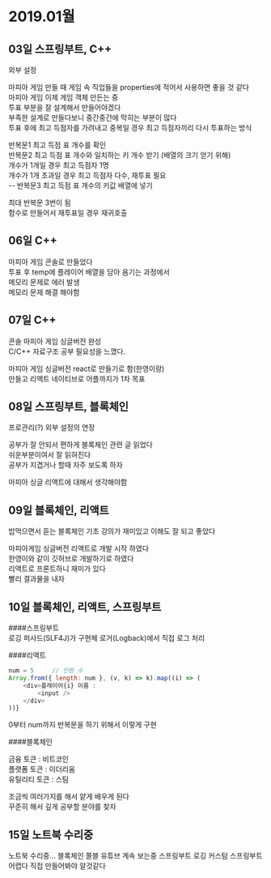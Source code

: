# 2019.01월
## 03일 스프링부트, C++
외부 설정  

마피아 게임 만들 때 게임 속 직업들을 properties에 적어서 사용하면 좋을 것 같다  
마피아 게임 이제 게임 객체 만든는 중  
투표 부분을 잘 설계해서 만들어야겠다  
부족한 설계로 만들다보니 중간중간에 막히는 부분이 많다  
투표 후에 최고 득점자를 가려내고 중복일 경우 최고 득점자끼리 다시 투표하는 방식  

반복문1 최고 득점 표 개수를 확인  
반복문2 최고 득점 표 개수와 일치하는 키 개수 받기 (배열의 크기 얻기 위해)  
개수가 1개일 경우 최고 득점자 1명  
개수가 1개 초과일 경우 최고 득점자 다수, 재투표 필요  
 -- 반복문3 최고 득점 표 개수의 키값 배열에 넣기  

최대 반복문 3번이 됨  
함수로 만들어서 재투표일 경우 재귀호출  

## 06일 C++
마피아 게임 콘솔로 만들었다  
투표 후 temp에 플레이어 배열을 담아 옴기는 과정에서  
메모리 문제로 에러 발생  
메모리 문제 해결 해야함  

## 07일 C++
콘솔 마피아 게임 싱글버전 완성  
C/C++ 자료구조 공부 필요성을 느꼈다.  

마피아 게임 싱글버전 react로 만들기로 함(한영이랑)  
만들고 리액트 네이티브로 어플까지가 1차 목표  

## 08일 스프링부트, 블록체인
프로관리(?) 외부 설정의 연장

공부가 잘 안되서 편하게 블록체인 관련 글 읽었다  
쉬운부분이여서 잘 읽혀진다  
공부가 지겹거나 할때 자주 보도록 하자  

마피아 싱글 리액트에 대해서 생각해야함  

## 09일 블록체인, 리액트
밥먹으면서 듣는 블록체인 기초 강의가 재미있고 이해도 잘 되고 좋았다  

마피아게임 싱글버전 리액트로 개발 시작 하였다  
한영이와 같이 깃허브로 개발하기로 하였다  
리액트로 프론트하니 재미가 있다  
빨리 결과물을 내자  

## 10일 블록체인, 리액트, 스프링부트

####스프링부트  
로깅 퍼사드(SLF4J)가 구현체 로거(Logback)에서 직접 로그 처리  

####리액트  
``` javascript
num = 5		// 인원 수
Array.from({ length: num }, (v, k) => k).map((i) => (
    <div>플레이어{i} 이름 : 
        <input />
    </div>
))}
```
0부터 num까지 반복문을 하기 위해서 이렇게 구현  

####블록체인  

> 
금융 토큰 : 비트코인  
플랫폼 토큰  : 이더리움  
유틸리티 토큰 : 스팀  

조금씩 여러가지를 해서 얕게 배우게 된다  
꾸준히 해서 깊게 공부할 분야를 찾자  

## 15일 노트북 수리중
노트북 수리중...
블록체인 쫄블 유튜브 계속 보는중 
스프링부트 로깅 커스텀 
스프링부트 어렵다 
직접 만들어봐야 알것같다 


